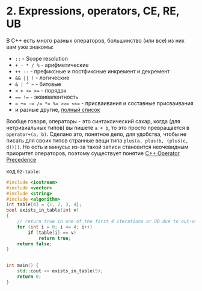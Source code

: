 # 2. Expressions, operators, CE, RE, UB

В С++ есть много разных операторов, большинство (или все) из них вам уже знакомы:

* `::` - Scope resolution
* `+ - * / %` - арифметические
* `++ --` - префиксные и постфиксные инкремент и декремент
* `&& || !` - логические
* `& | ^ ~` - битовые
* `< > <= >=` - порядок
* `== !=` - эквивалентность
* `= += -= /= *= %= >>= <<=` - присваивания и составные присваивания
* и разные другие, [полный список](https://en.cppreference.com/w/cpp/language/operator_precedence)

Вообще говоря, операторы - это синтаксический сахар, когда (для нетривиальных типов) вы пишете `a + b`, то это просто превращается в `operator+(a, b)`. Сделано это, понятное дело, для удобства, чтобы не писать для своих типов странные вещи типа `plus(a, plus(b, (plus(c, d))))`.
Но есть и минусы: из-за такой записи становится неочевидным приоритет операторов, поэтому существует понятие [C++ Operator Precedence](https://en.cppreference.com/w/cpp/language/operator_precedence)

код `02-table`:
```c++
#include <iostream>
#include <vector>
#include <string>
#include <algorithm>
int table[4] = {1, 2, 3, 4};
bool exists_in_table(int v)
{
    // return true in one of the first 4 iterations or UB due to out-of-bounds access
    for (int i = 0; i <= 4; i++)
        if (table[i] == v)
            return true;
    return false;
}


int main() {
    std::cout << exists_in_table(5);
    return 0;
}

```

